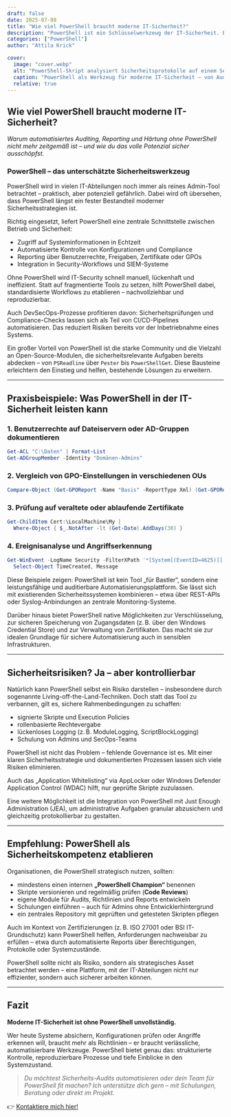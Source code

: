 ```yaml
---
draft: false
date: 2025-07-08
title: "Wie viel PowerShell braucht moderne IT-Sicherheit?"
description: "PowerShell ist ein Schlüsselwerkzeug der IT-Sicherheit. Entdecke, wie du damit Audits, Protokolle und Systemhärtung automatisierst – sicher, effizient und nachvollziehbar."
categories: ["PowerShell"]
author: "Attila Krick"

cover:
  image: "cover.webp"
  alt: "PowerShell-Skript analysiert Sicherheitsprotokolle auf einem Server"
  caption: "PowerShell als Werkzeug für moderne IT-Sicherheit – von Audits bis Angriffserkennung"
  relative: true
---
```


## Wie viel PowerShell braucht moderne IT-Sicherheit?

*Warum automatisiertes Auditing, Reporting und Härtung ohne PowerShell nicht mehr zeitgemäß ist – und wie du das volle Potenzial sicher ausschöpfst.*

### PowerShell – das unterschätzte Sicherheitswerkzeug

PowerShell wird in vielen IT-Abteilungen noch immer als reines Admin-Tool betrachtet – praktisch, aber potenziell gefährlich. Dabei wird oft übersehen, dass PowerShell längst ein fester Bestandteil moderner Sicherheitsstrategien ist.

Richtig eingesetzt, liefert PowerShell eine zentrale Schnittstelle zwischen Betrieb und Sicherheit:

- Zugriff auf Systeminformationen in Echtzeit
- Automatisierte Kontrolle von Konfigurationen und Compliance
- Reporting über Benutzerrechte, Freigaben, Zertifikate oder GPOs
- Integration in Security-Workflows und SIEM-Systeme

Ohne PowerShell wird IT-Security schnell manuell, lückenhaft und ineffizient. Statt auf fragmentierte Tools zu setzen, hilft PowerShell dabei, standardisierte Workflows zu etablieren – nachvollziehbar und reproduzierbar.

Auch DevSecOps-Prozesse profitieren davon: Sicherheitsprüfungen und Compliance-Checks lassen sich als Teil von CI/CD-Pipelines automatisieren. Das reduziert Risiken bereits vor der Inbetriebnahme eines Systems.

Ein großer Vorteil von PowerShell ist die starke Community und die Vielzahl an Open-Source-Modulen, die sicherheitsrelevante Aufgaben bereits abdecken – von `PSReadline` über `Pester` bis `PowerShellGet`. Diese Bausteine erleichtern den Einstieg und helfen, bestehende Lösungen zu erweitern.

---

## Praxisbeispiele: Was PowerShell in der IT-Sicherheit leisten kann

### 1. Benutzerrechte auf Dateiservern oder AD-Gruppen dokumentieren

```powershell
Get-ACL "C:\Daten" | Format-List
Get-ADGroupMember -Identity "Domänen-Admins"
```

### 2. Vergleich von GPO-Einstellungen in verschiedenen OUs

```powershell
Compare-Object (Get-GPOReport -Name "Basis" -ReportType Xml) (Get-GPOReport -Name "Standort-X" -ReportType Xml)
```

### 3. Prüfung auf veraltete oder ablaufende Zertifikate

```powershell
Get-ChildItem Cert:\LocalMachine\My | 
  Where-Object { $_.NotAfter -lt (Get-Date).AddDays(30) }
```

### 4. Ereignisanalyse und Angriffserkennung

```powershell
Get-WinEvent -LogName Security -FilterXPath '*[System[(EventID=4625)]]' |
  Select-Object TimeCreated, Message
```

Diese Beispiele zeigen: PowerShell ist kein Tool „für Bastler“, sondern eine leistungsfähige und auditierbare Automatisierungsplattform. Sie lässt sich mit existierenden Sicherheitssystemen kombinieren – etwa über REST-APIs oder Syslog-Anbindungen an zentrale Monitoring-Systeme.

Darüber hinaus bietet PowerShell native Möglichkeiten zur Verschlüsselung, zur sicheren Speicherung von Zugangsdaten (z. B. über den Windows Credential Store) und zur Verwaltung von Zertifikaten. Das macht sie zur idealen Grundlage für sichere Automatisierung auch in sensiblen Infrastrukturen.

---

## Sicherheitsrisiken? Ja – aber kontrollierbar

Natürlich kann PowerShell selbst ein Risiko darstellen – insbesondere durch sogenannte Living-off-the-Land-Techniken. Doch statt das Tool zu verbannen, gilt es, sichere Rahmenbedingungen zu schaffen:

- signierte Skripte und Execution Policies
- rollenbasierte Rechtevergabe
- lückenloses Logging (z. B. ModuleLogging, ScriptBlockLogging)
- Schulung von Admins und SecOps-Teams

PowerShell ist nicht das Problem – fehlende Governance ist es. Mit einer klaren Sicherheitsstrategie und dokumentierten Prozessen lassen sich viele Risiken eliminieren. 

Auch das „Application Whitelisting“ via AppLocker oder Windows Defender Application Control (WDAC) hilft, nur geprüfte Skripte zuzulassen.

Eine weitere Möglichkeit ist die Integration von PowerShell mit Just Enough Administration (JEA), um administrative Aufgaben granular abzusichern und gleichzeitig protokollierbar zu gestalten.

---

## Empfehlung: PowerShell als Sicherheitskompetenz etablieren

Organisationen, die PowerShell strategisch nutzen, sollten:

- mindestens einen internen **„PowerShell Champion“** benennen
- Skripte versionieren und regelmäßig prüfen (**Code Reviews**)
- eigene Module für Audits, Richtlinien und Reports entwickeln
- Schulungen einführen – auch für Admins ohne Entwicklerhintergrund
- ein zentrales Repository mit geprüften und getesteten Skripten pflegen

Auch im Kontext von Zertifizierungen (z. B. ISO 27001 oder BSI IT-Grundschutz) kann PowerShell helfen, Anforderungen nachweisbar zu erfüllen – etwa durch automatisierte Reports über Berechtigungen, Protokolle oder Systemzustände.

PowerShell sollte nicht als Risiko, sondern als strategisches Asset betrachtet werden – eine Plattform, mit der IT-Abteilungen nicht nur effizienter, sondern auch sicherer arbeiten können.

---

## Fazit

**Moderne IT-Sicherheit ist ohne PowerShell unvollständig.**

Wer heute Systeme absichern, Konfigurationen prüfen oder Angriffe erkennen will, braucht mehr als Richtlinien – er braucht verlässliche, automatisierbare Werkzeuge. PowerShell bietet genau das: strukturierte Kontrolle, reproduzierbare Prozesse und tiefe Einblicke in den Systemzustand.

> *Du möchtest Sicherheits-Audits automatisieren oder dein Team für PowerShell fit machen? Ich unterstütze dich gern – mit Schulungen, Beratung oder direkt im Projekt.*

👉 [Kontaktiere mich hier!](https://attilakrick.com/Kontakt)
